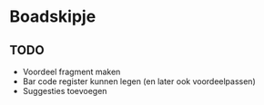 # Boadskipje

## TODO

- Voordeel fragment maken
- Bar code register kunnen legen (en later ook voordeelpassen)
- Suggesties toevoegen
